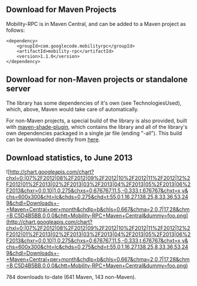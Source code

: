 ## Download for Maven Projects ##

Mobility-RPC is in Maven Central, and can be added to a Maven project as follows:
```
<dependency>
    <groupId>com.googlecode.mobilityrpc</groupId>
    <artifactId>mobility-rpc</artifactId>
    <version>1.1.0</version>
</dependency>
```

## Download for non-Maven projects or standalone server ##

The library has some dependencies of it's own (see TechnologiesUsed), which, above, Maven would take care of automatically.

For non-Maven projects, a special build of the library is also provided, built with [maven-shade-plugin](http://maven.apache.org/plugins/maven-shade-plugin/), which contains the library and all of the library's own dependencies packaged in a single jar file (ending "-all"). This build can be downloaded directly from [here](http://code.google.com/p/mobility-rpc/downloads/list).

## Download statistics, to June 2013 ##

![http://chart.googleapis.com/chart?chxl=0:|07%2F2012|08%2F2012|09%2F2012|10%2F2012|11%2F2012|12%2F2012|01%2F2013|02%2F2013|03%2F2013|04%2F2013|05%2F2013|06%2F2013&chxr=0,0,10|1,0,275&chxs=0,676767,11.5,-0.333,t,676767&chxt=x,y&chs=600x300&cht=lc&chds=0,275&chd=t:55,0,1,16,27,138,25,8,33,36,53,249&chdl=Downloads+-+Maven+Central+per+month&chdlp=b&chls=0.667&chma=2,0,7|17,28&chm=B,C5D4B5BB,0,0,0&chtt=Mobility-RPC+Maven+Central&dummy=foo.png](http://chart.googleapis.com/chart?chxl=0:|07%2F2012|08%2F2012|09%2F2012|10%2F2012|11%2F2012|12%2F2012|01%2F2013|02%2F2013|03%2F2013|04%2F2013|05%2F2013|06%2F2013&chxr=0,0,10|1,0,275&chxs=0,676767,11.5,-0.333,t,676767&chxt=x,y&chs=600x300&cht=lc&chds=0,275&chd=t:55,0,1,16,27,138,25,8,33,36,53,249&chdl=Downloads+-+Maven+Central+per+month&chdlp=b&chls=0.667&chma=2,0,7|17,28&chm=B,C5D4B5BB,0,0,0&chtt=Mobility-RPC+Maven+Central&dummy=foo.png)

784 downloads to-date (641 Maven, 143 non-Maven).